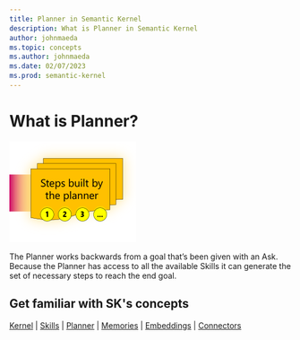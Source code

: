 ```yaml
---
title: Planner in Semantic Kernel
description: What is Planner in Semantic Kernel
author: johnmaeda
ms.topic: concepts
ms.author: johnmaeda
ms.date: 02/07/2023
ms.prod: semantic-kernel
---
```


# What is Planner?

![](../media/plannersm.png)

The Planner works backwards from a goal that’s been given with an Ask. Because the Planner has access to all the available Skills it can generate the set of necessary steps to reach the end goal. 

## Get familiar with SK's concepts

[Kernel](kernel) | [Skills](skills) | [Planner](planner) | [Memories](memories) | [Embeddings](embeddings) | [Connectors](connectors)